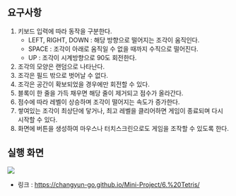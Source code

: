 ## 요구사항
	
1. 키보드 입력에 따라 동작을 구분한다.
    - LEFT, RIGHT, DOWN : 해당 방향으로 떨어지는 조각이 움직인다.
    - SPACE : 조각이 아래로 움직일 수 없을 때까지 수직으로 떨어진다.
    - UP : 조각이 시계방향으로 90도 회전한다.
2. 조각의 모양은 랜덤으로 나타난다.
3. 조각은 필드 밖으로 벗어날 수 없다.
4. 조각은 공간이 확보되었을 경우에만 회전할 수 있다.
5. 블록이 한 줄을 가득 채우면 해당 줄이 제거되고 점수가 올라간다.
6. 점수에 따라 레벨이 상승하며 조각이 떨어지는 속도가 증가한다.
7. 쌓여있는 조각이 최상단에 닿거나, 최고 레벨을 클리어하면 게임이 종료되며 다시 시작할 수 있다.
8. 화면에 버튼을 생성하여 마우스나 터치스크린으로도 게임을 조작할 수 있도록 한다.

## 실행 화면

![](https://images.velog.io/images/nulbo/post/f48ec9d4-024b-4e88-9213-c8006458a927/ezgif.com-gif-maker.gif)

- 링크 : https://changyun-go.github.io/Mini-Project/6.%20Tetris/
